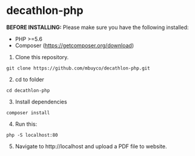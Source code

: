 # decathlon-php

**BEFORE INSTALLING:** Please make sure you have the following installed:
- PHP >=5.6
- Composer (https://getcomposer.org/download)

1. Clone this repository.
```
git clone https://github.com/mbuyco/decathlon-php.git
```

2. cd to folder
```
cd decathlon-php
```

3. Install dependencies
```
composer install
```

4. Run this:
```
php -S localhost:80
```

5. Navigate to http://localhost and upload a PDF file to website.
